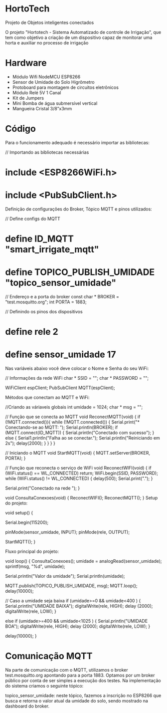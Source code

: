 # HortoTech
Projeto de Objetos inteligentes conectados


O projeto "Hortotech - Sistema Automatizado de controle de Irrigação", que tem como objetivo a criação de um dispositivo capaz de monitorar uma horta e auxiliar no processo de irrigação 


# Hardware
- Módulo Wifi NodeMCU ESP8266
- Sensor de Umidade do Solo Higrômetro
- Protoboard para montagem de circuitos eletrônicos
- Módulo Relé 5V 1 Canal
- Kit de Jumpers
- Mini Bomba de água submersível vertical
- Mangueira Cristal 3/8”x3mm


# Código
Para o funcionamento adequado é necessário importar as bibliotecas:

// Importando as bibliotecas necessárias
# include <ESP8266WiFi.h>
# include <PubSubClient.h>
Definição de configurações do Broker, Tópico MQTT e pinos utilizados:

// Define configs do MQTT
# define ID_MQTT "smart_irrigate_mqtt"
# define TOPICO_PUBLISH_UMIDADE "topico_sensor_umidade"

// Endereço e a porta do broker
const char * BROKER = "test.mosquitto.org";
int PORTA = 1883;

// Definindo os pinos dos dispositivos
# define rele 2
# define sensor_umidade 17
Nas variáveis abaixo você deve colocar o Nome e Senha do seu WiFi:

// Informações da rede WiFi
char * SSID = "";
char * PASSWORD = "";

WiFiClient espClient;
PubSubClient MQTT(espClient);

Métodos que conectam ao MQTT e WiFi:

//Criando as váriaveis globais
int umidade = 1024;
char * msg = "";

// Função que se conecta ao MQTT
void ReconectMQTT(void) {
  if (!MQTT.connected()){
    while (!MQTT.connected()) {
      Serial.print("* Conectando-se ao MQTT: ");
      Serial.println(BROKER);
      if (MQTT.connect(ID_MQTT)) {
        Serial.println("Conectado com sucesso");
      } else {
        Serial1.println("Falha ao se conectar.");
        Serial.println("Reiniciando em 2s");
        delay(2000);
      }
    }
  }
}

// Iniciando o MQTT
void StartMQTT(void) {
  MQTT.setServer(BROKER, PORTA);
}

// Função que reconecta o serviço de WiFi
void ReconectWIFI(void) {
  if (WiFi.status() == WL_CONNECTED)
    return;
  WiFi.begin(SSID, PASSWORD);
  while (WiFi.status() != WL_CONNECTED) {
    delay(500);
    Serial.print(".");
  }

  Serial.print("Conectado na rede ");
}

void ConsultaConexoes(void) {
  ReconectWIFI(); 
  ReconectMQTT(); 
}
Setup do projeto:

void setup() {

  Serial.begin(115200);

  pinMode(sensor_umidade, INPUT);
  pinMode(rele, OUTPUT);

  StartMQTT();
}

Fluxo principal do projeto:

void loop() {
  ConsultaConexoes();
  umidade = analogRead(sensor_umidade);
  sprintf(msg, "%d", umidade);
  
  
  Serial.println("Valor da umidade");
  Serial.println(umidade);

  MQTT.publish(TOPICO_PUBLISH_UMIDADE, msg);
  MQTT.loop();
  delay(10000);
  
  // Caso a umidade seja baixa
  if (umidade>=0 && umidade<400 ) {
    Serial.println("UMIDADE BAIXA");
    digitalWrite(rele, HIGH);
    delay (2000);
    digitalWrite(rele, LOW);
  }

  else if (umidade>=400 && umidade<1025 ) {
    Serial.println("UMIDADE BOA");
    digitalWrite(rele, HIGH);
    delay (2000);
    digitalWrite(rele, LOW);
  }
  
  delay(10000);
}

# Comunicação MQTT
Na parte de comunicação com o MQTT, utilizamos o broker test.mosquitto.org apontando para a porta 1883. Optamos por um broker público por conta de ser simples a execução dos testes. Na implementação do sistema criamos o seguinte tópico:

topico_sensor_umidade: neste tópico, fazemos a inscrição no ESP8266 que busca e retorna o valor atual da umidade do solo, sendo mostrado na dashboard do broker.
